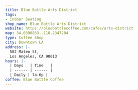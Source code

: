 ```yaml
---
title: Blue Bottle Arts District
tags:
- Indoor Seating
shop_name: Blue Bottle Arts District
website: https://bluebottlecoffee.com/cafes/arts-district
map: 34.0390863,-118.2347204
type: Coffee Shop
city: Downtown LA
address: |-
  582 Mateo St,
  Los Angeles, CA 90013
hours: |-
  | Days   | Time   |
  | ------ | ------ |
  | Daily | 7a-6p |
coffee: Blue Bottle Coffee
---
```



